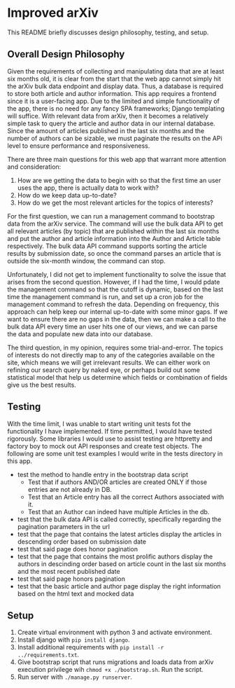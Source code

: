 # Improved arXiv

This README briefly discusses design philosophy, testing, and setup.

## Overall Design Philosophy

Given the requirements of collecting and manipulating data that are at least six months old, it is clear from the start
that the web app cannot simply hit the arXiv bulk data endpoint and display data. Thus, a database is required to store
both article and author information. This app requires a frontend since it is a user-facing app. Due to the limited
and simple functionality of the app, there is no need for any fancy SPA frameworks; Django templating will suffice. With
relevant data from arXiv, then it becomes a relatively simple task to query the article and author data in our
internal database. Since the amount of articles published in the last six months and the number of authors can be
sizable, we must paginate the results on the APi level to ensure performance and responsiveness.

There are three main questions for this web app that warrant more attention and consideration:
1. How are we getting the data to begin with so that the first time an user uses the app, there is actually data to
work with?
2. How do we keep data up-to-date?
3. How do we get the most relevant articles for the topics of interests?

For the first question, we can run a management command to bootstrap data from the arXiv service. The command will
use the bulk data API to get all relevant articles (by topic) that are published within the last six months and put
the author and article information into the Author and Article table respectively. The bulk data API command supports
sorting the article results by submission date, so once the command parses an article that is outside the six-month
window, the command can stop.

Unfortunately, I did not get to implement functionality to solve the issue that arises from the second question.
However, if I had the time, I would pdate the management command so that the cutoff is dynamic, based on the last time
the management command is run, and set up a cron job for the management command to refresh the data. Depending on
frequency, this approach can help keep our internal up-to-date with some minor gaps. If we want to ensure there are no
gaps in the data, then we can make a call to the bulk data API every time an user hits one of our views, and we can
parse the data and populate new data into our database.

The third question, in my opinion, requires some trial-and-error. The topics of interests do not directly map to any
of the categories available on the site, which means we will get irrelevant results. We can either work on refining
our search query by naked eye, or perhaps build out some statistical model that help us determine which fields or
combination of fields give us the best results.

## Testing
With the time limit, I was unable to start writing unit tests fot the functionality I have implemented. If time
permitted, I would have tested rigorously. Some libraries I would use to assist testing are httpretty and factory boy
to mock out API responses and create test objects. The following are some unit test examples I would write in the tests
directory in this app.
- test the method to handle entry in the bootstrap data script
    - Test that if authors AND/OR articles are created ONLY if those entries are not already in DB.
    - Test that an Article entry has all the correct Authors associated with it.
    - Test that an Author can indeed have multiple Articles in the db.
- test that the bulk data API is called correctly, specifically regarding the pagination parameters in the url
- test that the page that contains the latest articles display the articles in descending order based on submission date
- test that said page does honor pagination
- test that the page that contains the most prolific authors display the authors in descinding order based on article
count in the last six months and the most recent published date
- test that said page honors pagination
- test that the basic article and author page display the right information based on the html text and mocked data

## Setup

1. Create virtual environment with python 3 and activate environment.
2. Install django with `pip install django`.
3. Install additional requirements with `pip install -r ../requirements.txt`.
4. Give bootstrap script that runs migrations and loads data from arXiv execution privilege wih `chmod +x ./bootstrap.sh`. Run the script.
5. Run server with `./manage.py runserver`.
